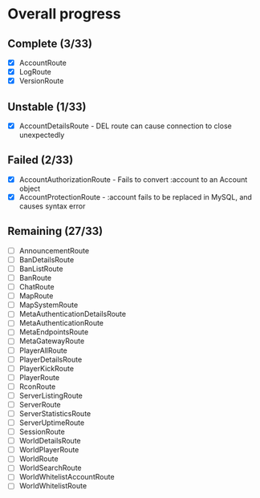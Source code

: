 ﻿# Overall progress

## Complete (3/33)
- [x] AccountRoute
- [x] LogRoute
- [x] VersionRoute

## Unstable (1/33)
- [x] AccountDetailsRoute - DEL route can cause connection to close unexpectedly

## Failed (2/33)
- [x] AccountAuthorizationRoute - Fails to convert :account to an Account object
- [x] AccountProtectionRoute - :account fails to be replaced in MySQL, and causes syntax error

## Remaining (27/33)
- [ ] AnnouncementRoute
- [ ] BanDetailsRoute
- [ ] BanListRoute
- [ ] BanRoute
- [ ] ChatRoute
- [ ] MapRoute
- [ ] MapSystemRoute
- [ ] MetaAuthenticationDetailsRoute
- [ ] MetaAuthenticationRoute
- [ ] MetaEndpointsRoute
- [ ] MetaGatewayRoute
- [ ] PlayerAllRoute
- [ ] PlayerDetailsRoute
- [ ] PlayerKickRoute
- [ ] PlayerRoute
- [ ] RconRoute
- [ ] ServerListingRoute
- [ ] ServerRoute
- [ ] ServerStatisticsRoute
- [ ] ServerUptimeRoute
- [ ] SessionRoute
- [ ] WorldDetailsRoute
- [ ] WorldPlayerRoute
- [ ] WorldRoute
- [ ] WorldSearchRoute
- [ ] WorldWhitelistAccountRoute
- [ ] WorldWhitelistRoute
